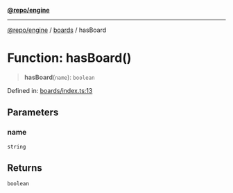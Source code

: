 [**@repo/engine**](../../README.md)

***

[@repo/engine](../../modules.md) / [boards](../README.md) / hasBoard

# Function: hasBoard()

> **hasBoard**(`name`): `boolean`

Defined in: [boards/index.ts:13](https://github.com/alexqguo/drinking-board-game-v3/blob/423d7f07a24c1ecc390d54885c4978f1235ed349/packages/engine/src/boards/index.ts#L13)

## Parameters

### name

`string`

## Returns

`boolean`
